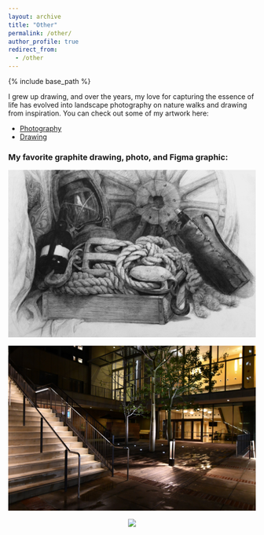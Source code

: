 ```yaml
---
layout: archive
title: "Other"
permalink: /other/
author_profile: true
redirect_from:
  - /other
---
```


{% include base_path %}

I grew up drawing, and over the years, my love for capturing the essence of life has evolved into landscape photography on nature walks and drawing from inspiration. You can check out some of my artwork here:
- [Photography](https://photos.app.goo.gl/tAaBJyhz9UHkRSW79)
- [Drawing](https://www.instagram.com/jessicaychen/)

### My favorite graphite drawing, photo, and Figma graphic:

<p align="center">
  <img src="/images/drawing.jpg"/>

<p align="center">
  <img src="/images/photo.jpg"/>
</p>

<p align="center">
  <img src="/images/ginkgo.png"/>
</p>

